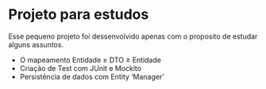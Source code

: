 # Projeto para estudos

Esse pequeno projeto foi dessenvolvido apenas com o proposito de estudar alguns assuntos.

- O mapeamento Entidade ≥ DTO ≥ Entidade
- Criação de Test com JUnit e Mockito
- Persistência de dados com Entity ‘Manager’